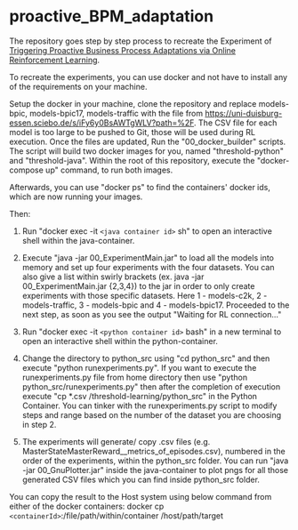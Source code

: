 # proactive_BPM_adaptation

The repository goes step by step process to recreate the Experiment of [Triggering Proactive Business Process Adaptations via Online Reinforcement Learning](https://doi.org/10.1007/978-3-030-58666-9_16).

To recreate the experiments, you can use docker and not have to install any of the requirements on your machine.

Setup the docker in your machine, clone the repository and replace models-bpic, models-bpic17, models-traffic with the file from https://uni-duisburg-essen.sciebo.de/s/iFy6y0BsAWTgWLV?path=%2F. The CSV file for each model is too large to be pushed to Git, those will be used during RL execution. Once the files are updated, Run the "00_docker_builder" scripts. The script will build two docker images for you, named "threshold-python" and "threshold-java". Within the root of this repository, execute the "docker-compose up" command, to run both images.

Afterwards, you can use "docker ps" to find the containers' docker ids, which are now running your images.

Then:

1. Run "docker exec -it ```<java container id>``` sh" to open an interactive shell within the java-container.

2. Execute "java -jar 00_ExperimentMain.jar" to load all the models into memory and set up four experiments with the four datasets. You can also give a list within swirly brackets (ex. java -jar 00_ExperimentMain.jar {2,3,4}) to the jar in order to only create experiments with those specific datasets. Here  1 - models-c2k, 2 - models-traffic, 3 - models-bpic and 4 - models-bpic17.  Proceeded to the next step, as soon as you see the output "Waiting for RL connection..."

3. Run "docker exec -it ```<python container id>``` bash" in a new terminal to open an interactive shell within the python-container.

4. Change the directory to python_src using "cd python_src" and then execute "python runexperiments.py". If you want to execute the runexperiments.py file from home directory then use "python python_src/runexperiments.py" then after the completion of execution execute "cp *.csv /threshold-learning/python_src" in the Python Container. You can tinker with the runexperiments.py script to modify steps and range based on the number of the dataset you are choosing in step 2.

5. The experiments will generate/ copy .csv files (e.g. MasterStateMasterReward_<experiment number>_metrics_of_episodes.csv), numbered in the order of the experiments, within the python_src folder. You can run "java -jar 00_GnuPlotter.jar" inside the java-container to plot pngs for all those generated CSV files which you can find inside python_src folder.


You can copy the result to the Host system using below command from either of the docker containers:
docker cp ```<containerId>```:/file/path/within/container /host/path/target
